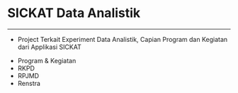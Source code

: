 # SICKAT Data Analistik
----------------------------------------------
* Project Terkait Experiment Data Analistik, Capian Program dan Kegiatan dari Applikasi SICKAT
 - Program & Kegiatan
 - RKPD
 - RPJMD
 - Renstra
